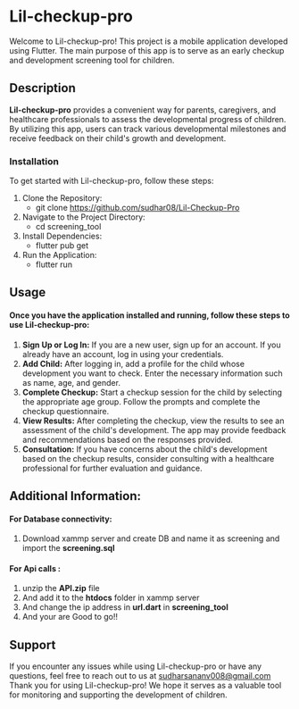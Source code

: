 # Lil-checkup-pro #
Welcome to Lil-checkup-pro! This project is a mobile application developed using Flutter. The main purpose of this app is to serve as an early checkup and development screening tool for children.
## Description
**Lil-checkup-pro** provides a convenient way for parents, caregivers, and healthcare professionals to assess the developmental progress of children. By utilizing this app, users can track various developmental milestones and receive feedback on their child's growth and development.
### Installation
To get started with Lil-checkup-pro, follow these steps:
1. Clone the Repository:
   * git clone https://github.com/sudhar08/Lil-Checkup-Pro
2. Navigate to the Project Directory:
   * cd screening_tool
3. Install Dependencies:
   * flutter pub get
4. Run the Application:
   * flutter run
## Usage
#### Once you have the application installed and running, follow these steps to use Lil-checkup-pro:
1. **Sign Up or Log In:** If you are a new user, sign up for an account. If you already have an account, log in using your credentials.
2. **Add Child:** After logging in, add a profile for the child whose development you want to check. Enter the necessary information such as name, age, and gender.
3. **Complete Checkup:** Start a checkup session for the child by selecting the appropriate age group. Follow the prompts and complete the checkup questionnaire.
4. **View Results:** After completing the checkup, view the results to see an assessment of the child's development. The app may provide feedback and recommendations based on the responses provided.
5. **Consultation:** If you have concerns about the child's development based on the checkup results, consider consulting with a healthcare professional for further evaluation and guidance.

## Additional Information:
#### For Database connectivity:
1. Download xammp server and create DB and name it as screening and import the **screening.sql**
#### For Api calls :
1. unzip the **API.zip** file
2. And add it to the **htdocs** folder in xammp server
3. And change  the ip address in **url.dart** in **screening_tool**
4. And your are Good to go!!
## Support
If you encounter any issues while using Lil-checkup-pro or have any questions, feel free to reach out to us at sudharsananv008@gmail.com
Thank you for using Lil-checkup-pro! We hope it serves as a valuable tool for monitoring and supporting the development of children.
